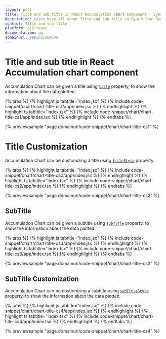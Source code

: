 ```yaml
---
layout: post
title: Title and sub title in React Accumulation chart component | Syncfusion
description: Learn here all about Title and sub title in Syncfusion React Accumulation chart component of Syncfusion Essential JS 2 and more.
control: Title and sub title 
platform: ej2-react
documentation: ug
domainurl: ##DomainURL##
---
```


# Title and sub title in React Accumulation chart component

Accumulation Chart can be given a title using [`title`](https://ej2.syncfusion.com/react/documentation/api/accumulation-chart/accumulationChartModel/#title) property, to show the information about the data plotted.

{% tabs %}
{% highlight js tabtitle="index.jsx" %}
{% include code-snippet/chart/chart-title-cs1/app/index.jsx %}
{% endhighlight %}
{% highlight ts tabtitle="index.tsx" %}
{% include code-snippet/chart/chart-title-cs1/app/index.tsx %}
{% endhighlight %}
{% endtabs %}

 {% previewsample "page.domainurl/code-snippet/chart/chart-title-cs1" %}

# Title Customization

Accumulation Chart can be customizing a title using [`titleStyle`](https://ej2.syncfusion.com/react/documentation/api/accumulation-chart/accumulationChartModel/#titlestyle) property.

{% tabs %}
{% highlight js tabtitle="index.jsx" %}
{% include code-snippet/chart/chart-title-cs2/app/index.jsx %}
{% endhighlight %}
{% highlight ts tabtitle="index.tsx" %}
{% include code-snippet/chart/chart-title-cs2/app/index.tsx %}
{% endhighlight %}
{% endtabs %}

 {% previewsample "page.domainurl/code-snippet/chart/chart-title-cs2" %}

## SubTitle

Accumulation Chart can be given a subtitle using [`subTitle`](https://ej2.syncfusion.com/react/documentation/api/accumulation-chart/accumulationChartModel/#subtitle) property, to show the information about the data plotted.

{% tabs %}
{% highlight js tabtitle="index.jsx" %}
{% include code-snippet/chart/chart-title-cs3/app/index.jsx %}
{% endhighlight %}
{% highlight ts tabtitle="index.tsx" %}
{% include code-snippet/chart/chart-title-cs3/app/index.tsx %}
{% endhighlight %}
{% endtabs %}

 {% previewsample "page.domainurl/code-snippet/chart/chart-title-cs3" %}

## SubTitle Customization

Accumulation Chart can be customizing a subtitle using [`subTitleStyle`](https://ej2.syncfusion.com/react/documentation/api/accumulation-chart/accumulationChartModel/#subtitlestyle) property, to show the information about the data plotted.

{% tabs %}
{% highlight js tabtitle="index.jsx" %}
{% include code-snippet/chart/chart-title-cs4/app/index.jsx %}
{% endhighlight %}
{% highlight ts tabtitle="index.tsx" %}
{% include code-snippet/chart/chart-title-cs4/app/index.tsx %}
{% endhighlight %}
{% endtabs %}

 {% previewsample "page.domainurl/code-snippet/chart/chart-title-cs4" %}
